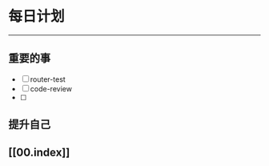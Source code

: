 
# 每日计划
---
## 重要的事

- [ ]  router-test
- [ ]  code-review
- [ ]  



## 提升自己

  



## [[00.index]]










